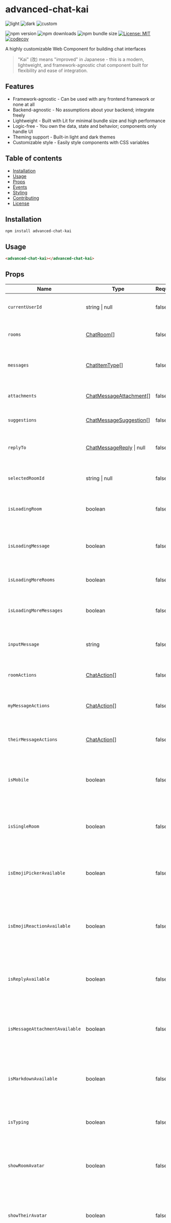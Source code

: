 # advanced-chat-kai

![light](https://github.com/user-attachments/assets/bbdadeda-b26f-4af5-9bb6-2c40ace765c7)
![dark](https://github.com/user-attachments/assets/34a4ce47-b7ba-43a6-a87c-c914c65e6523)
![custom](https://github.com/user-attachments/assets/7a9690b4-ce7c-4775-b937-82525e161f55)

![npm version](https://img.shields.io/npm/v/advanced-chat-kai) ![npm downloads](https://img.shields.io/npm/dm/advanced-chat-kai) ![npm bundle size](https://img.shields.io/bundlephobia/minzip/advanced-chat-kai) [![License: MIT](https://img.shields.io/badge/License-MIT-green.svg)](https://opensource.org/licenses/MIT) [![codecov](https://codecov.io/gh/spider-hand/advanced-chat-kai/graph/badge.svg?token=ETHZJ2CTPF)](https://codecov.io/gh/spider-hand/advanced-chat-kai)

A highly customizable Web Component for building chat interfaces

> "Kai" (改) means "improved" in Japanese - this is a modern, lightweight, and framework-agnostic chat component built for flexibility and ease of integration.

## Features

- Framework-agnostic - Can be used with any frontend framework or none at all
- Backend-agnostic - No assumptions about your backend; integrate freely
- Lightweight - Built with Lit for minimal bundle size and high performance
- Logic-free - You own the data, state and behavior; components only handle UI
- Theming support - Built-in light and dark themes
- Customizable style - Easily style components with CSS variables

## Table of contents
- [Installation](#installation)
- [Usage](#usage)
- [Props](#props)
- [Events](#events)
- [Styling](#styling)
- [Contributing](#contributing)
- [License](#license)

## Installation

```
npm install advanced-chat-kai
```

## Usage

```html
<advanced-chat-kai></advanced-chat-kai>
```

## Props

| Name                           | Type                                              | Required | Default                | Description                                                                       |
| ------------------------------ | ------------------------------------------------- | -------- | ---------------------- | --------------------------------------------------------------------------------- |
| `currentUserId`                | string \| null                                    | false    | `null`                 | The current user id using the chat                                                |
| `rooms`                        | [ChatRoom](#chatroom)[]                           | false    | `[]`                   | The list of chat rooms showing in the sidebar                                     |
| `messages`                     | [ChatItemType](#chatitemtype)[]                   | false    | `[]`                   | The list of messages in the room currently selected                               |
| `attachments`                  | [ChatMessageAttachment](#chatmessageattachment)[] | false    | `[]`                   | The list of attachments in the message                                            |
| `suggestions`                  | [ChatMessageSuggestion](#chatmessagesuggestion)[] | false    | `[]`                   | The list of message suggestions                                                   |
| `replyTo`                      | [ChatMessageReply](#chatmessagereply) \| null     | false    | `null`                 | The message being replied to, if any                                              |
| `selectedRoomId`               | string \| null                                    | false    | `null`                 | The id of the room currently selected                                             |
| `isLoadingRoom`                | boolean                                           | false    | `false`                | Whether the list of the initial rooms are loading or not                          |
| `isLoadingMessage`             | boolean                                           | false    | `false`                | Whether the list of the initial messages are loading or not                       |
| `isLoadingMoreRooms`           | boolean                                           | false    | `false`                | Whether more rooms are loading or not                                             |
| `isLoadingMoreMessages`        | boolean                                           | false    | `false`                | Whether more messages are loading or not                                          |
| `inputMessage`                 | string                                            | false    | `""`                   | The current message input used for two-way binding                                |
| `roomActions`                  | [ChatAction<ChatActionType>](#chataction)[]       | false    | `[]`                   | The list of actions available for the rooms                                       |
| `myMessageActions`             | [ChatAction<ChatActionType>](#chataction)[]       | false    | `[]`                   | The list of actions available for the user's messages                             |
| `theirMessageActions`          | [ChatAction<ChatActionType>](#chataction)[]       | false    | `[]`                   | The list of actions available for other user's messages                           |
| `isMobile`                     | boolean                                           | false    | `false`                | Whether the chat component should be rendered in mobile mode or not               |
| `isSingleRoom`                 | boolean                                           | false    | `false`                | Whether the sidebar and toggle button should be rendered or not                   |
| `isEmojiPickerAvailable`       | boolean                                           | false    | `true`                 | Whether the emoji picker on the footer should be rendered or not                  |
| `isEmojiReactionAvailable`     | boolean                                           | false    | `true`                 | Whether the emoji reaction button on the message should be rendered or not        |
| `isReplyAvailable`             | boolean                                           | false    | `true`                 | Whether the reply button on the message should be rendered or not                 |
| `isMessageAttachmentAvailable` | boolean                                           | false    | `true`                 | Whether the message attachment button on the footer should be rendered or not     |
| `isMarkdownAvailable`          | boolean                                           | false    | `false`                | Whether the markdown message format should be rendered or not                     |
| `isTyping`                     | boolean                                           | false    | `false`                | Whether the typing indicator should be rendered or not                            |
| `showRoomAvatar`               | boolean                                           | false    | `true`                 | Whether the room avatar on the list of rooms should be rendered or not            |
| `showTheirAvatar`              | boolean                                           | false    | `true`                 | Whether the other user's avatar on the message should be rendered or not          |
| `alignMyMessagesLeft`          | boolean                                           | false    | `false`                | Whether my messages should be aligned to the left or not                          |
| `enterToSend`                  | boolean                                           | false    | `false`                | Whether the enter key should send the message or not                              |
| `dialog`                       | [Dialog](#dialog) \| null                         | false    | `null`                 | The dialog to be rendered                                                         |
| `height`                       | string                                            | false    | `"60em"`               | The height of the chat component                                                  |
| `width`                        | string                                            | false    | `"80em"`               | The width of the chat component                                                   |
| `i18n`                         | [PartialI18nType](#i18ntype)                      | false    | [See below](#i18ntype) | The i18n object to be used for translations                                       |
| `theme`                        | ThemeType                                         | false    | `"light"`              | The theme to be used for the chat component. It must be either `light` or `dark`. |

### Interfaces

##### ChatRoom

Notes:

- The footer will be hidden if `hasEnded` is true and `selectedRoomId` matches the room’s `id`.

Example:

```js
rooms = [
  {
    id: "1",
    headerTitle: "title",
    headerSubtitle: "subtitle",
    sidebarTitle: "title",
    siderbarSubtitle: "subtitle",
    avatar: "/avatar.png",
    meta: "May 1",
    badge: {
      type: "success",
      label: "Success",
    },
    hasEnded: false,
  },
];
```

##### ChatItemType

Notes:

- `type` must be either `divider` or `message`.
- `reactions` represents the emoji reactions and the list of user IDs who reacted with each emoji.
- `isSelected` can be used to indicate that an action (such as editing) is currently active on the message.

Example:

```js
messages = [
  {
    id: "0",
    type: "divider",
    roomId: "1",
    content: "May 1",
  },
  {
    id: "1",
    type: "message",
    roomId: "1",
    senderId: "1",
    senderName: "User 1",
    senderAvatar: "/avatar.png",
    content: "Hello, world",
    timestamp: "12:34 PM",
    reactions: new Map<string, Set<string>>([
      ["👍", new Set(["2", "3"])],
      ["🎉", new Set(["1", "4", "5"])],
    ]),
    attachments: [
      {
        name: "file1.txt",
        meta: "20 KB",
        id: "0",
      }
    ],
    isDeleted: false,
    isSelected: false,
    replyTo: null,
  }
]
```

##### ChatMessageAttachment

Example:

```js
attachments = [
  {
    name: "file1.txt",
    meta: "20 KB",
    id: "0",
  },
  {
    name: "image.png",
    meta: "2 MB",
    id: "1",
    imageUrl: "/image.png",
  },
];
```

##### ChatMessageSuggestion

Example:

```js
suggestions = [
  {
    text: "Hello",
    value: "hello",
  },
];
```

##### ChatMessageReply

Example:

```js
chatMessageReply = {
  id: "1",
  type: "message",
  roomId: "1",
  senderId: "1",
  senderName: "User 1",
  senderAvatar: "/avatar.png",
  content: "Hello, world",
  timestamp: "12:34 PM",
  reactions: new Map<string, Set<string>>([
    ["👍", new Set(["2", "3"])],
    ["🎉", new Set(["1", "4", "5"])],
  ]),
  attachments: [
    {
      name: "file1.txt",
      meta: "20 KB",
      id: "0",
    }
  ],
  isDeleted: false,
  isSelected: false,
}
```

##### ChatAction

Example:

```js
myMessageActions = [
  {
    label: "Edit",
    value: "edit-message",
  },
  {
    label: "Delete",
    value: "delete-message",
  },
];
```

##### Dialog

Example:

```js
dialog = {
  event: "confirm-deletion-message",
  body: "Are you sure you want to delete this message?",
  leftButton: {
    text: "Cancel",
  },
  rightButton: {
    text: "OK",
    variant: "danger",
  },
};
```

##### I18nType

The default value is shown below. You can override only the fields you want to customize.

```js
const DEFAULT_I18N = {
  DELETED_MESSAGE: "This message has been deleted.",
  CHAT_FOOTER_TEXTAREA_PLACEHOLDER: "Write a message..",
  CHAT_SEARCH_PLACEHOLDER: "Search room",
  CLOSED_ROOM_MESSAGE: "This chat has been ended.",
  NEW_MESSAGE_NOTIFICATION: "New messages",
};
```

### ⚠️　Note on updating arrays and objects

Lit uses shallow comparison to detect changes to reactive properties. When working with arrays or objects, you must assign a new reference to trigger updates. Mutating the existing object or array in place (e.g. using `push()` or modifying a property directly) will not cause the component to update.

✅ Correct:

```ts
this.messages = [...this.messages, newMessage];
```

❌ Won’t work:

```ts
this.messages.push(newMessage);
```

## Events

| Name                    | Detail / Payload                      | Fires when a user                                  |
| ----------------------- | ------------------------------------- | -------------------------------------------------- |
| `add-room`              | -                                     | Clicked the add button on the sidebar              |
| `search-room`           | `{ value }`                           | Changed the input on the searchbox                 |
| `select-room-action`    | `{ label, value, roomId }`            | Selected an action on the room                     |
| `load-more-rooms`       | -                                     | Reached the bottom of the room list                |
| `select-room`           | `{ room }`                            | Selected a room in the list                        |
| `load-more-messages`    | -                                     | Reached the top of the message list                |
| `select-message-action` | `{ label, value, messageId }`         | Selected an action on the message                  |
| `select-suggestion`     | `{ suggestion }`                      | Selected a suggestion in the list                  |
| `select-emoji`          | `{ messageId, currentUserId, emoji }` | Selected an emoji reaction in picker for a message |
| `reply-to-message`      | `{ replyTo }`                         | Clicked the reply button on a message              |
| `click-reaction`        | `{ messageId, reaction }`             | Clicked an existing emoji reaction on a message    |
| `download-attachment`   | `{ attachment }`                      | Clicked the download button on an attachment       |
| `remove-attachment`     | `{ attachment }`                      | Clicked the close button on an attachment          |
| `cancel-reply`          | -                                     | Clicked the close button on the reply message      |
| `select-file`           | `{ file }`                            | Selected a file                                    |
| `send-message`          | `{ roomId, senderId, content }`       | Clicked the send button on the footer              |
| `click-dialog-button`   | `{ event, side }`                     | Clicked a button on a dialog                       |

## Styling

The `--chat-surface-50` to `--chat-surface-950` variables define the primary surface color scale, used across light and dark themes for backgrounds and component surfaces.

| Variable                               | Description                                         |
| -------------------------------------- | --------------------------------------------------- |
| `--chat-base-font-size`                     | The base font size of the chat component            |
| `--chat-white`                              |                                                     |
| `--chat-black`                              |                                                     |
| `--chat-success`                            |                                                     |
| `--chat-danger`                             |                                                     |
| `--chat-warning`                            |                                                     |
| `--chat-info`                               |                                                     |
| `--chat-surface-50`                         |                                                     |
| `--chat-surface-100`                        |                                                     |
| `--chat-surface-200`                        |                                                     |
| `--chat-surface-300`                        |                                                     |
| `--chat-surface-400`                        |                                                     |
| `--chat-surface-500`                        |                                                     |
| `--chat-surface-600`                        |                                                     |
| `--chat-surface-700`                        |                                                     |
| `--chat-surface-800`                        |                                                     |
| `--chat-surface-900`                        |                                                     |
| `--chat-surface-950`                        |                                                     |
| `--chat-text`                               | The default text color                              |
| `--chat-subtext`                            | The default subtext color                           |
| `--chat-border`                             | The default border color                            |
| `--chat-floating-item-border`               | The default border color for floating items         |
| `--chat-floating-item-box-shadow`           | The default box shadow for floating items           |
| `--chat-placeholder`                        | The default placeholder color                       |
| `--chat-deleted`                            | The default background color for deleted messages   |
| `--chat-overlay`                            | The default background color for overlay            |
| `--chat-notification-badge-background` | The default background color for notification badge |
| `--chat-notification-badge-text`       | The default text color for notification badge       |

Also, a minimal set of CSS variables is exposed specifically for applying brand colors to the key UI elements:

| Variable                          | Description                                                         |
| --------------------------------- | ------------------------------------------------------------------- |
| `--chat-send-button-bg`                | The background color of the send button                             |
| `--chat-send-button-bg-hover`          | The background color of the send button on hover                    |
| `--chat-my-message-bg`                 | The background color of my messages                                 |
| `--chat-my-message-bg-selected`        | The background color of my messages when selected                   |
| `--chat-my-reaction-list-bg`           | The background color of the reaction list on my messages            |
| `--chat-my-reaction-button-bg`         | The background color of the reaction button on my messages          |
| `--chat-my-reaction-button-bg-hover`   | The background color of the reaction button on my messages on hover |
| `--chat-suggestion-list-item-bg`       | The background color of the suggestion list item                    |
| `--chat-suggestion-list-item-bg-hover` | The background color of the suggestion list item on hover           |
| `--chat-my-message-menu-bg`            | The background color of the message menu on my messages             |
| `--chat-my-message-button-bg-hover`    | The background color of the message button on my messages on hover  |
| `--chat-my-attachment-bg`              | The background color of the attachment on my messages               |
| `--chat-my-attachment-bg-hover`        | The background color of the attachment on my messages on hover      |
| `--chat-text-on-brand`                 | The text color on brand colors                                      |
| `--chat-subtext-on-brand`              | The subtext color on brand colors                                   |

You can override the component's style using CSS custom properties (variables). These are applied directly to `advanced-chat-kai` element:

```css
advanced-chat-kai {
  --chat-success: green;
  --chat-danger: red;
  --chat-warning: yellow;
  --chat-info: blue;
}
```

All styles are encapsulated in Shadow DOM, so direct CSS selectors from outside will not apply - only CSS variables can be used for styling.

## Contributing

- Bug fix PRs are always welcome.
- UI changes or new features should not be submitted without prior discussion. Please open an issue first to propose and discuss them.

Thanks for your understanding and contributions.

## License

[MIT](./LICENSE)

